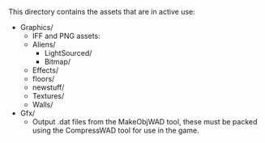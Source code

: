 This directory contains the assets that are in active use:

- Graphics/
    - IFF and PNG assets:
    - Aliens/
        - LightSourced/
        - Bitmap/
    - Effects/
    - floors/
    - newstuff/
    - Textures/
    - Walls/
- Gfx/
    - Output .dat files from the MakeObjWAD tool, these must be packed using the CompressWAD tool for use in the game.
